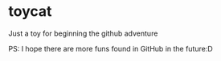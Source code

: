 # toycat
Just a toy for beginning the github adventure

PS: I hope there are more funs found in GitHub in the future:D

